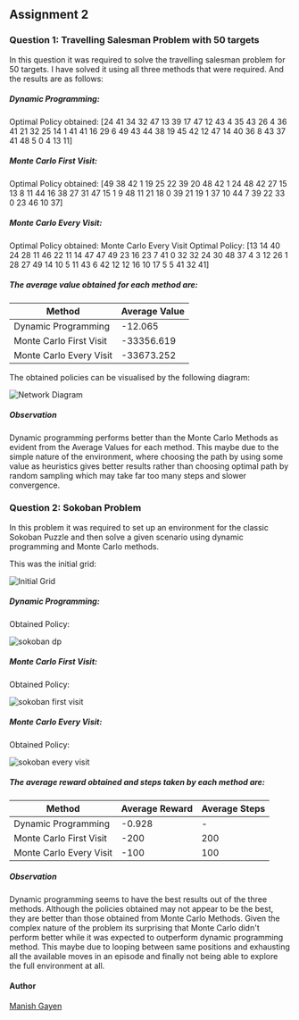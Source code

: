 ## Assignment 2

### Question 1: Travelling Salesman Problem with 50 targets

In this question it was required to solve the travelling salesman problem for 50 targets.
I have solved it using all three methods that were required. And the results are as follows:

##### Dynamic Programming:

Optimal Policy obtained:
[24 41 34 32 47 13 39 17 47 12 43  4 35 43 26  4 36 41 21 32 25 14  1 41
 41 16 29  6 49 43 44 38 19 45 42 12 47 14 40 36  8 43 37 41 48  5  0  4
 13 11]


##### Monte Carlo First Visit:

Optimal Policy obtained:
[49 38 42  1 19 25 22 39 20 48 42  1 24 48 42 27 15 13  8 11 44 16 38 27
 31 47 15  1  9 48 11 21 18  0 39 21 19  1 37 10 44  7 39 22 33  0 23 46
 10 37]


##### Monte Carlo Every Visit:

Optimal Policy obtained:
Monte Carlo Every Visit Optimal Policy:
[13 14 40 24 28 11 46 22 11 14 47 47 49 23 16 23  7 41  0 32 32 24 30 48
 37  4  3 12 26  1 28 27 49 14 10  5 11 43  6 42 12 12 16 10 17  5  5 41
 32 41]

##### The average value obtained for each method are:

| Method | Average Value|
|----------|----------|
| Dynamic Programming    | -12.065   |
| Monte Carlo First Visit   | -33356.619    |
| Monte Carlo Every Visit    | -33673.252    |



The obtained policies can be visualised by the following diagram:

![Network Diagram](network.png)


##### Observation

Dynamic programming performs better than the Monte Carlo Methods as evident from the Average Values for each method. This maybe due to the simple nature of the environment, where choosing the path by using some value as heuristics gives better results rather than choosing optimal path by random sampling which may take far too many steps and slower convergence.




### Question 2: Sokoban Problem

In this problem it was required to set up an environment for the classic Sokoban Puzzle and then solve a given scenario using dynamic programming and Monte Carlo methods.

This was the initial grid:

![Initial Grid](initial_grid.png)


##### Dynamic Programming:

Obtained Policy:

![sokoban dp](sokoban_dp.png)


##### Monte Carlo First Visit:

Obtained Policy:

![sokoban first visit](sokoban_mcf.png)


##### Monte Carlo Every Visit:

Obtained Policy:

![sokoban every visit](sokoban_mce.png)


##### The average reward obtained and steps taken by each method are:

| Method | Average Reward | Average Steps |
|----------|----------|----------|
| Dynamic Programming    | -0.928   | -    |
| Monte Carlo First Visit   | -200    | 200    |
| Monte Carlo Every Visit    | -100    | 100    |


##### Observation
Dynamic programming seems to have the best results out of the three methods. Although the policies obtained may not appear to be the best, they are better than those obtained from Monte Carlo Methods. Given the complex nature of the problem its surprising that Monte Carlo didn't perform better while it was expected to outperform dynamic programming method. This maybe due to looping between same positions and exhausting all the available moves in an episode and finally not being able to explore the full environment at all.


#### Author
[Manish Gayen](https://github.com/GayenManish07)

